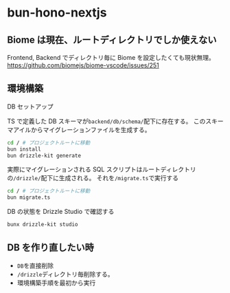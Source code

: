 # bun-hono-nextjs

## Biome は現在、ルートディレクトリでしか使えない

Frontend, Backend でディレクトリ毎に Biome を設定したくても現状無理。
<https://github.com/biomejs/biome-vscode/issues/251>

## 環境構築

DB セットアップ

TS で定義した DB スキーマが`backend/db/schema/`配下に存在する。
このスキーマアイルからマイグレーションファイルを生成する。

```bash
cd / # プロジェクトルートに移動
bun install
bun drizzle-kit generate
```

実際にマイグレーションされる SQL スクリプトはルートディレクトリの`/drizzle/`配下に生成される。
それを`/migrate.ts`で実行する

```bash
cd / # プロジェクトルートに移動
bun migrate.ts
```

DB の状態を Drizzle Studio で確認する

```bash
bunx drizzle-kit studio
```

## DB を作り直したい時

- `DB`を直接削除
- `/drizzle`ディレクトリ毎削除する。
- 環境構築手順を最初から実行
